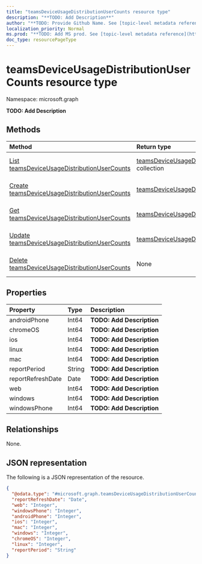 ```yaml
---
title: "teamsDeviceUsageDistributionUserCounts resource type"
description: "**TODO: Add Description**"
author: "**TODO: Provide Github Name. See [topic-level metadata reference](https://msgo.azurewebsites.net/add/document/guidelines/metadata.html#topic-level-metadata)**"
localization_priority: Normal
ms.prod: "**TODO: Add MS prod. See [topic-level metadata reference](https://msgo.azurewebsites.net/add/document/guidelines/metadata.html#topic-level-metadata)**"
doc_type: resourcePageType
---
```


# teamsDeviceUsageDistributionUserCounts resource type

Namespace: microsoft.graph

**TODO: Add Description**

## Methods
|Method|Return type|Description|
|:---|:---|:---|
|[List teamsDeviceUsageDistributionUserCounts](../api/teamsdeviceusagedistributionusercounts-list.md)|[teamsDeviceUsageDistributionUserCounts](../resources/teamsdeviceusagedistributionusercounts.md) collection|Get a list of the [teamsDeviceUsageDistributionUserCounts](../resources/teamsdeviceusagedistributionusercounts.md) objects and their properties.|
|[Create teamsDeviceUsageDistributionUserCounts](../api/teamsdeviceusagedistributionusercounts-create.md)|[teamsDeviceUsageDistributionUserCounts](../resources/teamsdeviceusagedistributionusercounts.md)|Create a new [teamsDeviceUsageDistributionUserCounts](../resources/teamsdeviceusagedistributionusercounts.md) object.|
|[Get teamsDeviceUsageDistributionUserCounts](../api/teamsdeviceusagedistributionusercounts-get.md)|[teamsDeviceUsageDistributionUserCounts](../resources/teamsdeviceusagedistributionusercounts.md)|Read the properties and relationships of a [teamsDeviceUsageDistributionUserCounts](../resources/teamsdeviceusagedistributionusercounts.md) object.|
|[Update teamsDeviceUsageDistributionUserCounts](../api/teamsdeviceusagedistributionusercounts-update.md)|[teamsDeviceUsageDistributionUserCounts](../resources/teamsdeviceusagedistributionusercounts.md)|Update the properties of a [teamsDeviceUsageDistributionUserCounts](../resources/teamsdeviceusagedistributionusercounts.md) object.|
|[Delete teamsDeviceUsageDistributionUserCounts](../api/teamsdeviceusagedistributionusercounts-delete.md)|None|Deletes a [teamsDeviceUsageDistributionUserCounts](../resources/teamsdeviceusagedistributionusercounts.md) object.|

## Properties
|Property|Type|Description|
|:---|:---|:---|
|androidPhone|Int64|**TODO: Add Description**|
|chromeOS|Int64|**TODO: Add Description**|
|ios|Int64|**TODO: Add Description**|
|linux|Int64|**TODO: Add Description**|
|mac|Int64|**TODO: Add Description**|
|reportPeriod|String|**TODO: Add Description**|
|reportRefreshDate|Date|**TODO: Add Description**|
|web|Int64|**TODO: Add Description**|
|windows|Int64|**TODO: Add Description**|
|windowsPhone|Int64|**TODO: Add Description**|

## Relationships
None.

## JSON representation
The following is a JSON representation of the resource.
<!-- {
  "blockType": "resource",
  "keyProperty": "id",
  "@odata.type": "microsoft.graph.teamsDeviceUsageDistributionUserCounts",
  "baseType": "",
  "openType": false
}
-->
``` json
{
  "@odata.type": "#microsoft.graph.teamsDeviceUsageDistributionUserCounts",
  "reportRefreshDate": "Date",
  "web": "Integer",
  "windowsPhone": "Integer",
  "androidPhone": "Integer",
  "ios": "Integer",
  "mac": "Integer",
  "windows": "Integer",
  "chromeOS": "Integer",
  "linux": "Integer",
  "reportPeriod": "String"
}
```

